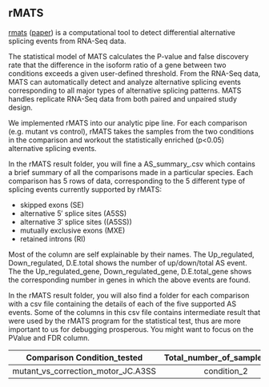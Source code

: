 ## rMATS
[rmats](http://rnaseq-mats.sourceforge.net/) ([paper](http://www.pnas.org/content/111/51/E5593)) is a computational tool to detect differential alternative splicing events
 from RNA-Seq data. 
 
 The statistical model of MATS calculates the P-value and false discovery rate that the difference in the isoform ratio 
 of a gene between two conditions exceeds a given user-defined threshold. From the RNA-Seq data, MATS can automatically 
 detect and analyze alternative splicing events corresponding to all major types of alternative splicing patterns.
 MATS handles replicate RNA-Seq data from both paired and unpaired study design.
 
 We implemented rMATS into our analytic pipe line. For each comparison (e.g. mutant vs control), rMATS takes the samples 
 from the two conditions in the comparison and workout the statistically enriched (p<0.05) alternative splicing events.
 
 In the rMATS result folder, you will fine a AS_summary_<species>.csv which contains a brief summary of all the comparisons
 made in a particular species. Each comparison has 5 rows of data, corresponding to the 5 different type of splicing events
 currently supported by rMATS: 
  * skipped exons (SE) 
  * alternative 5′ splice sites (A5SS)
  * alternative 3′ splice sites ((A5SS))
  * mutually exclusive exons (MXE)
  * retained introns (RI) 
 
 Most of the column are self explainable by their names. The Up_regulated, Down_regulated, D.E.total shows the number of
 up/down/total AS event. The the Up_regulated_gene, Down_regulated_gene, D.E.total_gene shows the corresponding number 
 in genes in which the above events are found.


 In the rMATS result folder, you will also find a folder for each comparison with a csv file containing the details of 
 each of the five supported AS events. Some of the columns in this csv file contains intermediate result that were used 
 by the rMATS program for the statistical test, thus are more important to us for debugging prosperous. 
 You might want to focus on the PValue and FDR column.
   

 |Comparison	Condition_tested|Total_number_of_samples_data|Base_level_condition|Number_of_samples_in_base_level_condition|Sample_names_in_base_level_condition|Comparison_level_condition|Number_of_samples_in_comparison_level_condition|Sample_names_in_comparison_level_condition|p.adj.cutoff|Up_regulated|Down_regulated|D.E.total|Up_regulated_gene|Down_regulated_gene|D.E.total_gene|
 |:-------------:|:-------------:|:-------------:|:-------------:|:-------------:|:-------------:|:-------------:|:-------------:|:-------------:|:-------------:|:-------------:|:-------------:|:-------------:|:-------------:|:-------------:|
 |mutant_vs_correction_motor_JC.A3SS|condition_2|12|mutant|6|MC1,MC2,MC3,MH1,MH2,MH3|correction|6|ME1,ME2,ME3,MI1,MI2,MI3|0.05|190|129|320|177|120|287|
 

 
